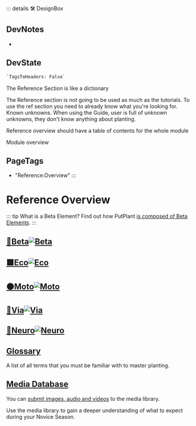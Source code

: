 ::: details 🛠 <dev>DesignBox</dev>

## DevNotes

-

## DevState

```py
`TagsToHeaders: False`
```

The Reference Section is like a dictionary

The Reference section is not going to be used as much as the tutorials. To use the ref section you need to already know what you're looking for. Known unknowns. When using the Guide, user is full of unknown unknowns, they don't know anything about planting.

Reference overview should have a table of contents for the whole module

Module overview
<h2>PageTags</h2>

- "Reference.Overview"
:::

# Reference Overview

::: tip What is a Beta Element?
Find out how PutPlant [is composed of Beta Elements](/reference/Beta/WhatBeta).
:::

## [<beta>**🔷____Beta____**</beta>![Beta](/Beta/Beta_Icon.png)](/reference/Beta/WhatBeta)

## [<eco>**🟩____Eco____**</eco>![Eco](/Eco/Eco_Icon.png)](/reference/Eco/EcoOverview)

## [<moto>**🟠____Moto____**</moto>![Moto](/Moto/Moto_Icon.png)](/reference/Moto/MotoOverview)

## [<via>**🔻____Via____**</via>![Via](/Via/Via_Icon.png)](/reference/Via/ViaOverview)

## [<neuro>**💜____Neuro____**</neuro>![Neuro](/Neuro/Neuro_Icon.png)](/reference/Neuro/NeuroOverview)

## [Glossary](/reference/glossary/Glossary)

A list of all terms that you must be familiar with to master planting.

## [Media Database](/reference/media/Overview)

You can [submit images, audio and videos](/dev/Contribute) to the media library.

Use the media library to gain a deeper understanding of what to expect during your Novice Season.
